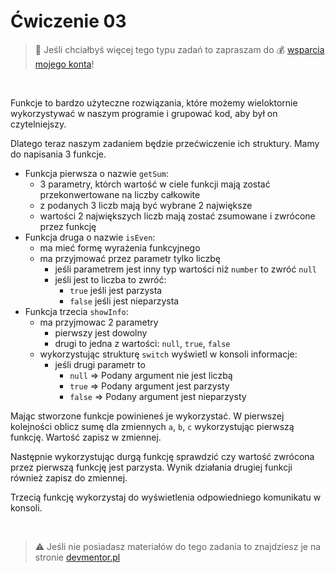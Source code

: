 # Ćwiczenie 03

> :loudspeaker: Jeśli chciałbyś więcej tego typu zadań to zapraszam do :moneybag: [wsparcia mojego konta](https://github.com/sponsors/devmentor-pl)!

&nbsp;

Funkcje to bardzo użyteczne rozwiązania, które możemy wieloktornie wykorzystywać w naszym programie i grupować kod, aby był on czytelniejszy. 

Dlatego teraz naszym zadaniem będzie przećwiczenie ich struktury. Mamy do napisania 3 funkcje.

- Funkcja pierwsza o nazwie `getSum`:
    - 3 parametry, którch wartość w ciele funkcji mają zostać przekonwertowane na liczby całkowite
    - z podanych 3 liczb mają być wybrane 2 największe
    - wartości 2 największych liczb mają zostać zsumowane i zwrócone przez funkcję
- Funkcja druga o nazwie `isEven`:
    - ma mieć formę wyrażenia funkcyjnego
    - ma przyjmować przez parametr tylko liczbę
        - jeśli parametrem jest inny typ wartości niż `number` to zwróć `null`
        - jeśli jest to liczba to zwróć:
            - `true` jeśli jest parzysta
            - `false` jeśli jest nieparzysta
- Funkcja trzecia `showInfo`:
    - ma przyjmowac 2 parametry
        - pierwszy jest dowolny
        - drugi to jedna z wartości: `null`, `true`, `false`
    - wykorzystując strukturę `switch` wyświetl w konsoli informacje:
        - jeśli drugi parametr to
            - `null` => Podany argument nie jest liczbą
            - `true` => Podany argument jest parzysty
            - `false` => Podany argument jest nieparzysty

Mając stworzone funkcje powinieneś je wykorzystać. W pierwszej kolejności oblicz sumę dla zmiennych `a`, `b`, `c` wykorzystując pierwszą funkcję. Wartość zapisz w zmiennej.

Następnie wykorzystując durgą funkcję sprawdzić czy wartość zwrócona przez pierwszą funkcję jest parzysta. Wynik działania drugiej funkcji również zapisz do zmiennej.

Trzecią funkcję wykorzystaj do wyświetlenia odpowiedniego komunikatu w konsoli.



&nbsp;

> :warning: Jeśli nie posiadasz materiałów do tego zadania to znajdziesz je na stronie [devmentor.pl](https://devmentor.pl/p/js-basics/)

